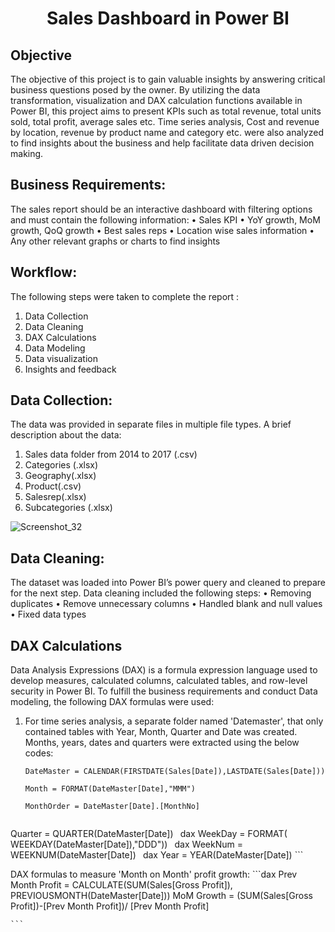 # <p align="center">Sales Dashboard in Power BI</p>

## Objective
The objective of this project is to gain valuable insights by answering critical business questions posed by the owner. By utilizing the data transformation, visualization and DAX calculation functions available in Power BI, this project aims to present KPIs such as total revenue, total units sold, total profit, average sales etc. Time series analysis, Cost and revenue by location, revenue by product name and category etc. were also analyzed to find insights about the business and help facilitate data driven decision making.

## Business Requirements:
The sales report should be an interactive dashboard with filtering options and must contain the following information:
•	Sales KPI
•	YoY growth, MoM growth, QoQ growth
•	Best sales reps
•	Location wise sales information
•	Any other relevant graphs or charts to find insights

## Workflow:
The following steps were taken to complete the report :
1.	Data Collection
2.	Data Cleaning 
3.	DAX Calculations
4.	Data Modeling
5.	Data visualization
6.	Insights and feedback

  ## Data Collection:
The data was provided in separate files in multiple file types. A brief description about the data:
1.	Sales data folder from 2014 to 2017 (.csv)
2.	Categories (.xlsx)
3.	Geography(.xlsx)
4.	Product(.csv)
5.	Salesrep(.xlsx)
6.	Subcategories (.xlsx)

![Screenshot_32](https://github.com/Rantu7/Sales-Dashboard-in-Power-BI/assets/167998182/67a871e6-91a1-4533-8bed-533444d5b081)

## Data Cleaning:
The dataset was loaded into Power BI’s power query and cleaned to prepare for the next step. Data cleaning included the following steps:
•	Removing duplicates
•	Remove unnecessary columns
•	Handled blank and null values
•	Fixed data types 

## DAX Calculations
Data Analysis Expressions (DAX) is a formula expression language used to develop measures, calculated columns, calculated tables, and row-level security in Power BI. To fulfill the business requirements and conduct Data modeling, the following DAX formulas were used:
1. For time series analysis, a separate folder named 'Datemaster', that only contained tables with Year, Month, Quarter and Date was created. Months, years, dates and quarters were extracted using the below codes:
   ```dax
   DateMaster = CALENDAR(FIRSTDATE(Sales[Date]),LASTDATE(Sales[Date]))
    ```
     ```dax
   Month = FORMAT(DateMaster[Date],"MMM")
    ```
   ```dax
   MonthOrder = DateMaster[Date].[MonthNo]
    ```
      ```dax
  Quarter = QUARTER(DateMaster[Date])
    ```
          ```dax
WeekDay = FORMAT( WEEKDAY(DateMaster[Date]),"DDD"))
    ```
          ```dax
WeekNum = WEEKNUM(DateMaster[Date])
    ```
           ```dax
Year = YEAR(DateMaster[Date])
    ```

DAX formulas to measure 'Month on Month' profit growth:
        ```dax
Prev Month Profit = CALCULATE(SUM(Sales[Gross Profit]), PREVIOUSMONTH(DateMaster[Date]))
MoM Growth = (SUM(Sales[Gross Profit])-[Prev Month Profit])/ [Prev Month Profit]

    ```


